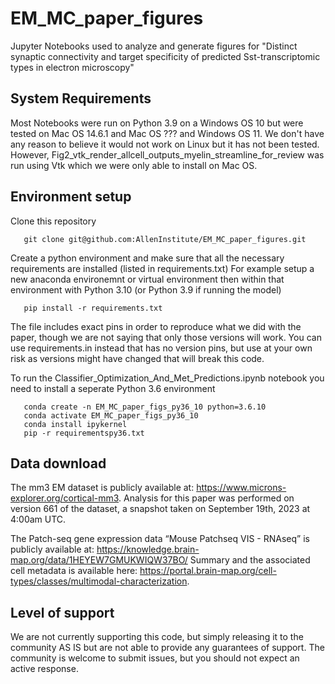 # EM_MC_paper_figures
Jupyter Notebooks used to analyze and generate figures for "Distinct synaptic connectivity and target specificity of predicted Sst-transcriptomic types in electron microscopy"

## System Requirements
Most Notebooks were run on Python 3.9 on a Windows OS 10 but were tested on Mac OS 14.6.1 and Mac OS ??? and Windows OS 11.
We don't have any reason to believe it would not work on Linux but it has not been tested.
However, Fig2_vtk_render_allcell_outputs_myelin_streamline_for_review was run using Vtk which we were only able to install on Mac OS.

## Environment setup

Clone this repository

```
   git clone git@github.com:AllenInstitute/EM_MC_paper_figures.git
```

Create a python environment and make sure that all the necessary requirements are installed (listed in requirements.txt)
For example setup a new anaconda environemnt or virtual environment then within that environment with Python 3.10 (or Python 3.9 if running the model)


```
   pip install -r requirements.txt 
```
The file includes exact pins in order to reproduce what we did with the paper, though we are not saying that only those versions will work.  You can use requirements.in instead that has no version pins, but use at your own risk as versions might have changed that will break this code.

To run the Classifier_Optimization_And_Met_Predictions.ipynb notebook you need to install a seperate Python 3.6 environment

```
   conda create -n EM_MC_paper_figs_py36_10 python=3.6.10
   conda activate EM_MC_paper_figs_py36_10
   conda install ipykernel
   pip -r requirementspy36.txt
```

## Data download
The mm3 EM dataset is publicly available at: https://www.microns-explorer.org/cortical-mm3. Analysis for this paper was performed on version 661 of the dataset, a snapshot taken on September 19th, 2023 at 4:00am UTC.

The Patch-seq gene expression data “Mouse Patchseq VIS - RNAseq” is publicly available at: https://knowledge.brain-map.org/data/1HEYEW7GMUKWIQW37BO/
Summary and the associated cell metadata is available here: https://portal.brain-map.org/cell-types/classes/multimodal-characterization. 

## Level of support
We are not currently supporting this code, but simply releasing it to the community AS IS but are not able to provide any guarantees of support. The community is welcome to submit issues, but you should not expect an active response.
